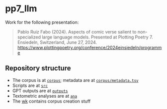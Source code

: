 # pp7_llm

Work for the following presentation:

> Pablo Ruiz Fabo (2024). Aspects of comic verse salient to non-specialized large language models. Presented at Plotting Poetry 7. Ensiedeln, Switzerland, June 27, 2024. https://www.plottingpoetry.org/conference/2024einsiedeln/programme

## Repository structure

- The corpus is at [`corpus`](./corpus); metadata are at [`corpus/metadata.tsv`](./corpus/metadata.tsv)
- Scripts are at [`src`](./src)
- GPT outputs are at [`outputs`](./outputs)
- Textometric analyses are at [`ana`](./ana)
- The [wk](./wk) contains corpus creation stuff
